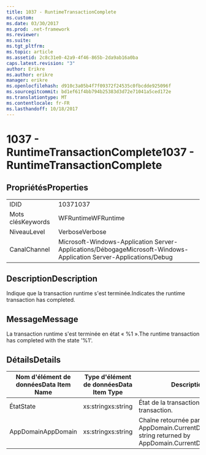 ```yaml
---
title: 1037 - RuntimeTransactionComplete
ms.custom: 
ms.date: 03/30/2017
ms.prod: .net-framework
ms.reviewer: 
ms.suite: 
ms.tgt_pltfrm: 
ms.topic: article
ms.assetid: 2c8c31e0-42a9-4f46-865b-2da9ab16a0ba
caps.latest.revision: "3"
author: Erikre
ms.author: erikre
manager: erikre
ms.openlocfilehash: d910c3a05b4f7f09372f24535c0fbcdde925096f
ms.sourcegitcommit: bd1ef61f4bb794b25383d3d72e71041a5ced172e
ms.translationtype: MT
ms.contentlocale: fr-FR
ms.lasthandoff: 10/18/2017
---
```

# <a name="1037---runtimetransactioncomplete"></a><span data-ttu-id="ce890-102">1037 - RuntimeTransactionComplete</span><span class="sxs-lookup"><span data-stu-id="ce890-102">1037 - RuntimeTransactionComplete</span></span>
## <a name="properties"></a><span data-ttu-id="ce890-103">Propriétés</span><span class="sxs-lookup"><span data-stu-id="ce890-103">Properties</span></span>  
  
|||  
|-|-|  
|<span data-ttu-id="ce890-104">ID</span><span class="sxs-lookup"><span data-stu-id="ce890-104">ID</span></span>|<span data-ttu-id="ce890-105">1037</span><span class="sxs-lookup"><span data-stu-id="ce890-105">1037</span></span>|  
|<span data-ttu-id="ce890-106">Mots clés</span><span class="sxs-lookup"><span data-stu-id="ce890-106">Keywords</span></span>|<span data-ttu-id="ce890-107">WFRuntime</span><span class="sxs-lookup"><span data-stu-id="ce890-107">WFRuntime</span></span>|  
|<span data-ttu-id="ce890-108">Niveau</span><span class="sxs-lookup"><span data-stu-id="ce890-108">Level</span></span>|<span data-ttu-id="ce890-109">Verbose</span><span class="sxs-lookup"><span data-stu-id="ce890-109">Verbose</span></span>|  
|<span data-ttu-id="ce890-110">Canal</span><span class="sxs-lookup"><span data-stu-id="ce890-110">Channel</span></span>|<span data-ttu-id="ce890-111">Microsoft-Windows-Application Server-Applications/Débogage</span><span class="sxs-lookup"><span data-stu-id="ce890-111">Microsoft-Windows-Application Server-Applications/Debug</span></span>|  
  
## <a name="description"></a><span data-ttu-id="ce890-112">Description</span><span class="sxs-lookup"><span data-stu-id="ce890-112">Description</span></span>  
 <span data-ttu-id="ce890-113">Indique que la transaction runtime s'est terminée.</span><span class="sxs-lookup"><span data-stu-id="ce890-113">Indicates the runtime transaction has completed.</span></span>  
  
## <a name="message"></a><span data-ttu-id="ce890-114">Message</span><span class="sxs-lookup"><span data-stu-id="ce890-114">Message</span></span>  
 <span data-ttu-id="ce890-115">La transaction runtime s'est terminée en état « %1 ».</span><span class="sxs-lookup"><span data-stu-id="ce890-115">The runtime transaction has completed with the state '%1'.</span></span>  
  
## <a name="details"></a><span data-ttu-id="ce890-116">Détails</span><span class="sxs-lookup"><span data-stu-id="ce890-116">Details</span></span>  
  
|<span data-ttu-id="ce890-117">Nom d'élément de données</span><span class="sxs-lookup"><span data-stu-id="ce890-117">Data Item Name</span></span>|<span data-ttu-id="ce890-118">Type d'élément de données</span><span class="sxs-lookup"><span data-stu-id="ce890-118">Data Item Type</span></span>|<span data-ttu-id="ce890-119">Description</span><span class="sxs-lookup"><span data-stu-id="ce890-119">Description</span></span>|  
|--------------------|--------------------|-----------------|  
|<span data-ttu-id="ce890-120">État</span><span class="sxs-lookup"><span data-stu-id="ce890-120">State</span></span>|<span data-ttu-id="ce890-121">xs:string</span><span class="sxs-lookup"><span data-stu-id="ce890-121">xs:string</span></span>|<span data-ttu-id="ce890-122">État de la transaction.</span><span class="sxs-lookup"><span data-stu-id="ce890-122">The state of the transaction.</span></span>|  
|<span data-ttu-id="ce890-123">AppDomain</span><span class="sxs-lookup"><span data-stu-id="ce890-123">AppDomain</span></span>|<span data-ttu-id="ce890-124">xs:string</span><span class="sxs-lookup"><span data-stu-id="ce890-124">xs:string</span></span>|<span data-ttu-id="ce890-125">Chaîne retournée par AppDomain.CurrentDomain.FriendlyName.</span><span class="sxs-lookup"><span data-stu-id="ce890-125">The string returned by AppDomain.CurrentDomain.FriendlyName.</span></span>|
